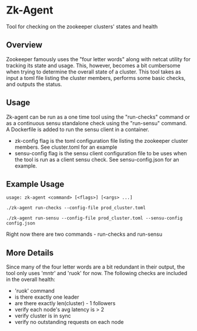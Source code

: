 Zk-Agent
=========

Tool for checking on the zookeeper clusters' states and health

Overview
---------

Zookeeper famously uses the "four letter words" along with netcat utility for tracking its state and usage.
This, however, becomes a bit cumbersome when trying to determine the overall state of a cluster.  This tool
takes as input a toml file listing the cluster members, performs some basic checks, and outputs the status.

Usage
-------------
Zk-agent can be run as a one time tool using the "run-checks" command or as a continuous sensu standalone check using the "run-sensu" command.  A Dockerfile is added to run the sensu client in a container. 

* zk-config flag is the toml configuration file listing the zookeeper cluster members.  See cluster.toml for an example
* sensu-config flag is the sensu client configuration file to be uses when the tool is run as a client sensu check.  See sensu-config.json for an example.

Example Usage
-------------
```
usage: zk-agent <command> [<flags>] [<args> ...]

./zk-agent run-checks --config-file prod_cluster.toml

./zk-agent run-sensu --config-file prod_cluster.toml --sensu-config config.json
```
Right now there are two commands - run-checks and run-sensu

More Details
-------------
Since many of the four letter words are a bit redundant in their output, the tool only uses 'mntr' and 'ruok' for now.
The following checks are included in the overall health:
* 'ruok' command
* is there exactly one leader
* are there exactly len(cluster) - 1 followers
* verify each node's avg latency is > 2
* verify cluster is in sync
* verify no outstanding requests on each node

